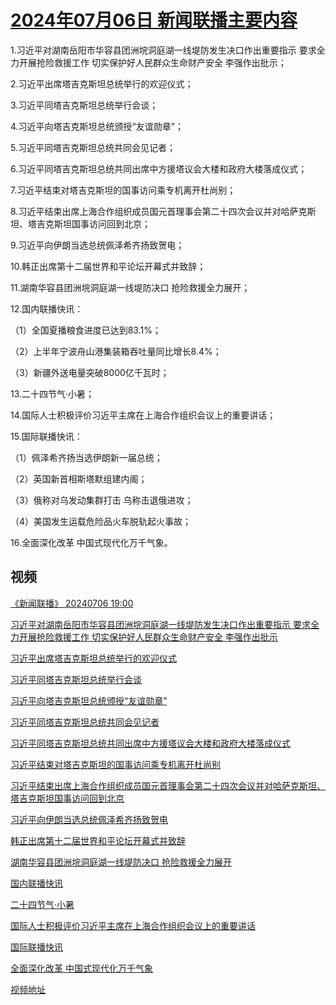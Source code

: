 # [2024年07月06日 新闻联播主要内容](https://tv.cctv.com/lm/xwlb/day/20240706.shtml)

1.习近平对湖南岳阳市华容县团洲垸洞庭湖一线堤防发生决口作出重要指示 要求全力开展抢险救援工作 切实保护好人民群众生命财产安全 李强作出批示；

2.习近平出席塔吉克斯坦总统举行的欢迎仪式；

3.习近平同塔吉克斯坦总统举行会谈；

4.习近平向塔吉克斯坦总统颁授“友谊勋章”；

5.习近平同塔吉克斯坦总统共同会见记者；

6.习近平同塔吉克斯坦总统共同出席中方援塔议会大楼和政府大楼落成仪式；

7.习近平结束对塔吉克斯坦的国事访问乘专机离开杜尚别；

8.习近平结束出席上海合作组织成员国元首理事会第二十四次会议并对哈萨克斯坦、塔吉克斯坦国事访问回到北京；

9.习近平向伊朗当选总统佩泽希齐扬致贺电；

10.韩正出席第十二届世界和平论坛开幕式并致辞；

11.湖南华容县团洲垸洞庭湖一线堤防决口 抢险救援全力展开；

12.国内联播快讯：

（1）全国夏播粮食进度已达到83.1%；

（2）上半年宁波舟山港集装箱吞吐量同比增长8.4%；

（3）新疆外送电量突破8000亿千瓦时；

13.二十四节气·小暑；

14.国际人士积极评价习近平主席在上海合作组织会议上的重要讲话；

15.国际联播快讯：

（1）佩泽希齐扬当选伊朗新一届总统；

（2）英国新首相斯塔默组建内阁；

（3）俄称对乌发动集群打击 乌称击退俄进攻；

（4）美国发生运载危险品火车脱轨起火事故；

16.全面深化改革 中国式现代化万千气象。

## 视频

[《新闻联播》 20240706 19:00](https://tv.cctv.com/2024/07/06/VIDEDsrBLaZtf611rfDAORiY240706.shtml)

[习近平对湖南岳阳市华容县团洲垸洞庭湖一线堤防发生决口作出重要指示 要求全力开展抢险救援工作 切实保护好人民群众生命财产安全 李强作出批示](https://tv.cctv.com/2024/07/06/VIDEVtD3jVxJ9irGtYwyYMV0240706.shtml)

[习近平出席塔吉克斯坦总统举行的欢迎仪式](https://tv.cctv.com/2024/07/06/VIDEQ66t4FjkYLZrggqiKM7C240706.shtml)

[习近平同塔吉克斯坦总统举行会谈](https://tv.cctv.com/2024/07/06/VIDEKkkV5ELS37ZJ3EA2enrg240706.shtml)

[习近平向塔吉克斯坦总统颁授“友谊勋章”](https://tv.cctv.com/2024/07/06/VIDE9pIgbhMKJhzTx2jg1cvJ240706.shtml)

[习近平同塔吉克斯坦总统共同会见记者](https://tv.cctv.com/2024/07/06/VIDEfxRz3VOASZkWybtIkJJp240706.shtml)

[习近平同塔吉克斯坦总统共同出席中方援塔议会大楼和政府大楼落成仪式](https://tv.cctv.com/2024/07/06/VIDELW4DNnzZSZAt0Im5F9H6240706.shtml)

[习近平结束对塔吉克斯坦的国事访问乘专机离开杜尚别](https://tv.cctv.com/2024/07/06/VIDE9m8Ab0V7Hs8RFACWmyos240706.shtml)

[习近平结束出席上海合作组织成员国元首理事会第二十四次会议并对哈萨克斯坦、塔吉克斯坦国事访问回到北京](https://tv.cctv.com/2024/07/06/VIDESm14jm7BlEtkVFuCcy4J240706.shtml)

[习近平向伊朗当选总统佩泽希齐扬致贺电](https://tv.cctv.com/2024/07/06/VIDEwQ1GGKkpphxP60mvMeCo240706.shtml)

[韩正出席第十二届世界和平论坛开幕式并致辞](https://tv.cctv.com/2024/07/06/VIDEFq8tZPpY5iPADBEJl3z3240706.shtml)

[湖南华容县团洲垸洞庭湖一线堤防决口 抢险救援全力展开](https://tv.cctv.com/2024/07/06/VIDE2td8PRmKbBCiK5v44vXS240706.shtml)

[国内联播快讯](https://tv.cctv.com/2024/07/06/VIDENZuFmHTALwoiKo3JNu3P240706.shtml)

[二十四节气·小暑](https://tv.cctv.com/2024/07/06/VIDE6576tUS6YSY1jzm0HAc3240706.shtml)

[国际人士积极评价习近平主席在上海合作组织会议上的重要讲话](https://tv.cctv.com/2024/07/06/VIDE7d01v3zzjwz8R434QVZe240706.shtml)

[国际联播快讯](https://tv.cctv.com/2024/07/06/VIDEwkO7lBEwOp2NY5yKrgxa240706.shtml)

[全面深化改革 中国式现代化万千气象](https://tv.cctv.com/2024/07/06/VIDESY3kmwU6MNVqSxXEbN18240706.shtml)

[视频地址](https://tv.cctv.com/lm/xwlb/day/20240706.shtml) 

